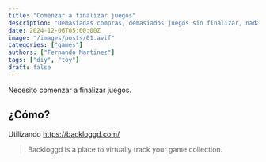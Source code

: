 ```yaml
---
title: "Comenzar a finalizar juegos"
description: "Demasiadas compras, demasiados juegos sin finalizar, nada de trazabilidad"
date: 2024-12-06T05:00:00Z 
image: "/images/posts/01.avif"
categories: ["games"]
authors: ["Fernando Martinez"]
tags: ["diy", "toy"]
draft: false
---
```


Necesito comenzar a finalizar juegos.

## ¿Cómo?

Utilizando https://backloggd.com/ 

> Backloggd is a place to virtually track your game collection.

